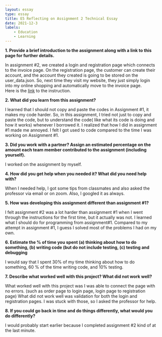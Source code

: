 ```yaml
---
layout: essay
type: essay
title: E5 Reflecting on Assignment 2 Technical Essay
date: 2021-12-3
labels: 
    - Education
    - Learning 
---
```


**1. Provide a brief introduction to the assignment along with a link to this page for further details.**

In assignment #2, we created a login and registration page which connects to the invoice page.  On the registration page, the customer can create their account, and the account they created is going to be stored on the user_data.json.  So, next time they visit my website, they just simply login into my online shopping and automatically move to the invoice page.  
Here is the [link](https://dport96.github.io/ITM352/morea/150.Assignment2/experience-Assignment2.html) to the instruction. 

**2. What did you learn from this assignment?**

I learned that I should not copy and paste the codes in Assignment #1, it makes my code harder. So, in this assignment, I tried not just to copy and paste the code, but to understand the code( like what its code is doing and how it works) whenever I borrowed it.  I realized that how I did in assignment #1 made me annoyed.  I felt I got used to code compared to the time I was working on Assignment #1.

**3. Did you work with a partner? Assign an estimated percentage on the amount each team member contributed to the assignment (including yourself).**

I worked on the assignment by myself.  

**4. How did you get help when you needed it? What did you need help with?**

When I needed help, I got some tips from classmates and also asked the professor via email or on zoom.  Also, I googled it as always.

**5. How was developing this assignment different than assignment #1?**

I felt assignment #2 was a lot harder than assignment #1 when I went through the instructions for the first time, but it actually was not.  I learned what I should do for programming from assignment#1.  Compared to my attempt in assignment #1, I guess I solved most of the problems I had on my own.

**6. Estimate the % of time you spent (a) thinking about how to do something, (b) writing code (but do not include testing, (c) testing and debugging**

I would say that I spent 30% of my time thinking about how to do something, 60 % of the time writing code, and 10% testing.   

**7. Describe what worked well with this project? What did not work well?**

What worked well with this project was I was able to connect the page with no errors.  (such as order page to login page, login page to registration page) What did not work well was validation for both the login and registration pages.  I was stuck with those, so I asked the professor for help.    

**8. If you could go back in time and do things differently, what would you do differently?**

I would probably start earlier because I completed assignment #2 kind of at the last minute.  
